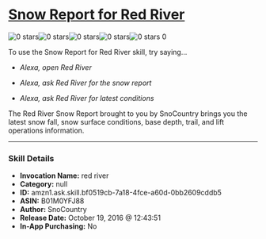 # [Snow Report for Red River](http://alexa.amazon.com/#skills/amzn1.ask.skill.bf0519cb-7a18-4fce-a60d-0bb2609cddb5)
![0 stars](../../images/ic_star_border_black_18dp_1x.png)![0 stars](../../images/ic_star_border_black_18dp_1x.png)![0 stars](../../images/ic_star_border_black_18dp_1x.png)![0 stars](../../images/ic_star_border_black_18dp_1x.png)![0 stars](../../images/ic_star_border_black_18dp_1x.png) 0

To use the Snow Report for Red River skill, try saying...

* *Alexa, open Red River*

* *Alexa, ask Red River for the snow report*

* *Alexa, ask Red River for latest conditions*

The Red River Snow Report brought to you by SnoCountry brings you the latest snow fall, snow surface conditions,  base depth, trail, and lift operations information.

***

### Skill Details

* **Invocation Name:** red river
* **Category:** null
* **ID:** amzn1.ask.skill.bf0519cb-7a18-4fce-a60d-0bb2609cddb5
* **ASIN:** B01M0YFJ88
* **Author:** SnoCountry
* **Release Date:** October 19, 2016 @ 12:43:51
* **In-App Purchasing:** No
